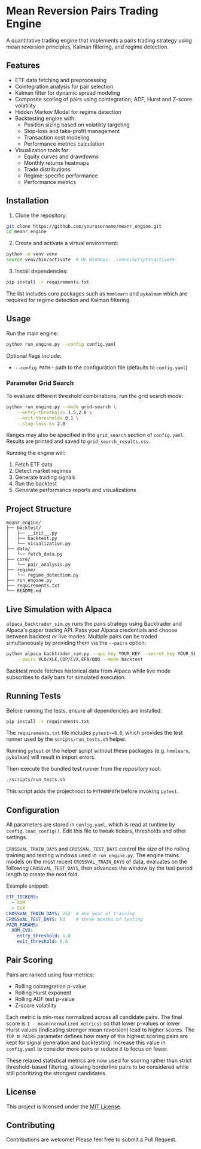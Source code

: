 # Mean Reversion Pairs Trading Engine

A quantitative trading engine that implements a pairs trading strategy using mean reversion principles, Kalman filtering, and regime detection.

## Features

- ETF data fetching and preprocessing
- Cointegration analysis for pair selection
- Kalman filter for dynamic spread modeling
- Composite scoring of pairs using cointegration, ADF, Hurst and Z-score volatility
- Hidden Markov Model for regime detection
- Backtesting engine with:
  - Position sizing based on volatility targeting
  - Stop-loss and take-profit management
  - Transaction cost modeling
  - Performance metrics calculation
- Visualization tools for:
  - Equity curves and drawdowns
  - Monthly returns heatmaps
  - Trade distributions
  - Regime-specific performance
  - Performance metrics

## Installation

1. Clone the repository:
```bash
git clone https://github.com/yourusername/meanr_engine.git
cd meanr_engine
```

2. Create and activate a virtual environment:
```bash
python -m venv venv
source venv/bin/activate  # On Windows: .\venv\Scripts\activate
```

3. Install dependencies:
```bash
pip install -r requirements.txt
```

The list includes core packages such as `hmmlearn` and `pykalman` which are
required for regime detection and Kalman filtering.

## Usage

Run the main engine:
```bash
python run_engine.py --config config.yaml
```

Optional flags include:

- `--config PATH` - path to the configuration file (defaults to `config.yaml`)

### Parameter Grid Search

To evaluate different threshold combinations, run the grid search mode:

```bash
python run_engine.py --mode grid-search \
    --entry-thresholds 1.5,2.0 \
    --exit-thresholds 0.1 \
    --stop-loss-ks 2.0
```

Ranges may also be specified in the `grid_search` section of `config.yaml`.
Results are printed and saved to `grid_search_results.csv`.

Running the engine will:
1. Fetch ETF data
2. Detect market regimes
3. Generate trading signals
4. Run the backtest
5. Generate performance reports and visualizations

## Project Structure

```
meanr_engine/
├── backtest/
│   ├── __init__.py
│   ├── backtest.py
│   └── visualization.py
├── data/
│   └── fetch_data.py
├── core/
│   └── pair_analysis.py
├── regime/
│   └── regime_detection.py
├── run_engine.py
├── requirements.txt
└── README.md
```

## Live Simulation with Alpaca

`alpaca_backtrader_sim.py` runs the pairs strategy using Backtrader and
Alpaca's paper trading API. Pass your Alpaca credentials and choose
between backtest or live modes. Multiple pairs can be traded
simultaneously by providing them via the `--pairs` option:

```bash
python alpaca_backtrader_sim.py --api_key YOUR_KEY --secret_key YOUR_SECRET \
    --pairs VLO/XLE,COP/CVX,EFA/QQQ --mode backtest
```

Backtest mode fetches historical data from Alpaca while live mode
subscribes to daily bars for simulated execution.

## Running Tests

Before running the tests, ensure all dependencies are installed:

```bash
pip install -r requirements.txt
```

The `requirements.txt` file includes `pytest>=8.0`, which provides the test
runner used by the `scripts/run_tests.sh` helper.

Running `pytest` or the helper script without these packages (e.g. `hmmlearn`,
`pykalman`) will result in import errors.

Then execute the bundled test runner from the repository root:

```bash
./scripts/run_tests.sh
```

This script adds the project root to `PYTHONPATH` before invoking `pytest`.

## Configuration

All parameters are stored in `config.yaml`, which is read at runtime by
`config.load_config()`. Edit this file to tweak tickers, thresholds and other
settings.

`CROSSVAL_TRAIN_DAYS` and `CROSSVAL_TEST_DAYS` control the size of the rolling
training and testing windows used in `run_engine.py`. The engine trains models
on the most recent `CROSSVAL_TRAIN_DAYS` of data, evaluates on the following
`CROSSVAL_TEST_DAYS`, then advances the window by the test period length to
create the next fold.

Example snippet:

```yaml
ETF_TICKERS:
  - XOM
  - CVX
CROSSVAL_TRAIN_DAYS: 252  # one year of training
CROSSVAL_TEST_DAYS: 63    # three months of testing
PAIR_PARAMS:
  XOM_CVX:
    entry_threshold: 1.8
    exit_threshold: 0.6
```

## Pair Scoring

Pairs are ranked using four metrics:

- Rolling cointegration p-value
- Rolling Hurst exponent
- Rolling ADF test p-value
- Z-score volatility

Each metric is min-max normalized across all candidate pairs. The final score is
`1 - mean(normalized metrics)` so that lower p-values or lower Hurst values
(indicating stronger mean reversion) lead to higher scores. The `TOP_N_PAIRS`
parameter defines how many of the highest scoring pairs are kept for signal
generation and backtesting. Increase this value in `config.yaml` to consider
more pairs or reduce it to focus on fewer.

These relaxed statistical metrics are now used for scoring rather than strict
threshold-based filtering, allowing borderline pairs to be considered while
still prioritizing the strongest candidates.

## License

This project is licensed under the [MIT License](LICENSE).

## Contributing

Contributions are welcome! Please feel free to submit a Pull Request. 
